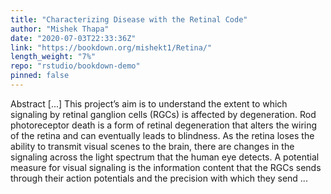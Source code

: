 ```yaml
---
title: "Characterizing Disease with the Retinal Code"
author: "Mishek Thapa"
date: "2020-07-03T22:33:36Z"
link: "https://bookdown.org/mishekt1/Retina/"
length_weight: "7%"
repo: "rstudio/bookdown-demo"
pinned: false
---
```


Abstract [...] This project’s aim is to understand the extent to which signaling by retinal ganglion cells (RGCs) is affected by degeneration. Rod photoreceptor death is a form of retinal degeneration that alters the wiring of the retina and can eventually leads to blindness. As the retina loses the ability to transmit visual scenes to the brain, there are changes in the signaling across the light spectrum that the human eye detects. A potential measure for visual signaling is the information content that the RGCs sends through their action potentials and the precision with which they send ...
